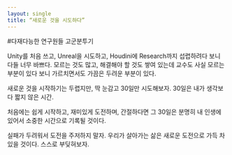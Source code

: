 ```yaml
---
layout: single
title: “새로운 것을 시도하다”
---
```


#다재다능한 연구원들 고군분투기

Unity를 처음 쓰고, Unreal을 시도하고, Houdini에 Research까지 섭렵하려다 보니 다들 너무 바쁘다. 모르는 것도 많고, 해결해야 할 것도 쌓여 있는데 교수도 사실 모르는 부분이 있다 보니 가르치면서도 가끔은 두려운 부분이 있다.

새로운 것을 시작하기는 두렵지만, 딱 눈감고 30일만 시도해보자. 30일은 내가 생각보다 짧지 않은 시간.

처음에는 쉽게 시작하고, 재미있게 도전하며,  간절하다면 그 30일은 분명히 내 인생에 있어서 소중한 시간으로 기록될 것이다.

실패가 두려워서 도전을 주저하지 말자. 우리가 살아가는 삶은 새로운 도전으로 가득 차 있을 것이다. 스스로 부딪혀보자.

